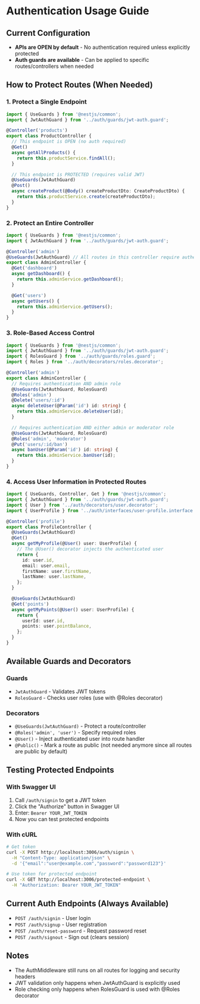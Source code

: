 # Authentication Usage Guide

## Current Configuration
- **APIs are OPEN by default** - No authentication required unless explicitly protected
- **Auth guards are available** - Can be applied to specific routes/controllers when needed

## How to Protect Routes (When Needed)

### 1. Protect a Single Endpoint
```typescript
import { UseGuards } from '@nestjs/common';
import { JwtAuthGuard } from '../auth/guards/jwt-auth.guard';

@Controller('products')
export class ProductController {
  // This endpoint is OPEN (no auth required)
  @Get()
  async getAllProducts() {
    return this.productService.findAll();
  }

  // This endpoint is PROTECTED (requires valid JWT)
  @UseGuards(JwtAuthGuard)
  @Post()
  async createProduct(@Body() createProductDto: CreateProductDto) {
    return this.productService.create(createProductDto);
  }
}
```

### 2. Protect an Entire Controller
```typescript
import { UseGuards } from '@nestjs/common';
import { JwtAuthGuard } from '../auth/guards/jwt-auth.guard';

@Controller('admin')
@UseGuards(JwtAuthGuard) // All routes in this controller require authentication
export class AdminController {
  @Get('dashboard')
  async getDashboard() {
    return this.adminService.getDashboard();
  }

  @Get('users')
  async getUsers() {
    return this.adminService.getUsers();
  }
}
```

### 3. Role-Based Access Control
```typescript
import { UseGuards } from '@nestjs/common';
import { JwtAuthGuard } from '../auth/guards/jwt-auth.guard';
import { RolesGuard } from '../auth/guards/roles.guard';
import { Roles } from '../auth/decorators/roles.decorator';

@Controller('admin')
export class AdminController {
  // Requires authentication AND admin role
  @UseGuards(JwtAuthGuard, RolesGuard)
  @Roles('admin')
  @Delete('users/:id')
  async deleteUser(@Param('id') id: string) {
    return this.adminService.deleteUser(id);
  }

  // Requires authentication AND either admin or moderator role
  @UseGuards(JwtAuthGuard, RolesGuard)
  @Roles('admin', 'moderator')
  @Put('users/:id/ban')
  async banUser(@Param('id') id: string) {
    return this.adminService.banUser(id);
  }
}
```

### 4. Access User Information in Protected Routes
```typescript
import { UseGuards, Controller, Get } from '@nestjs/common';
import { JwtAuthGuard } from '../auth/guards/jwt-auth.guard';
import { User } from '../auth/decorators/user.decorator';
import { UserProfile } from '../auth/interfaces/user-profile.interface';

@Controller('profile')
export class ProfileController {
  @UseGuards(JwtAuthGuard)
  @Get()
  async getMyProfile(@User() user: UserProfile) {
    // The @User() decorator injects the authenticated user
    return {
      id: user.id,
      email: user.email,
      firstName: user.firstName,
      lastName: user.lastName,
    };
  }

  @UseGuards(JwtAuthGuard)
  @Get('points')
  async getMyPoints(@User() user: UserProfile) {
    return {
      userId: user.id,
      points: user.pointBalance,
    };
  }
}
```

## Available Guards and Decorators

### Guards
- `JwtAuthGuard` - Validates JWT tokens
- `RolesGuard` - Checks user roles (use with @Roles decorator)

### Decorators
- `@UseGuards(JwtAuthGuard)` - Protect a route/controller
- `@Roles('admin', 'user')` - Specify required roles
- `@User()` - Inject authenticated user into route handler
- `@Public()` - Mark a route as public (not needed anymore since all routes are public by default)

## Testing Protected Endpoints

### With Swagger UI
1. Call `/auth/signin` to get a JWT token
2. Click the "Authorize" button in Swagger UI
3. Enter: `Bearer YOUR_JWT_TOKEN`
4. Now you can test protected endpoints

### With cURL
```bash
# Get token
curl -X POST http://localhost:3006/auth/signin \
  -H "Content-Type: application/json" \
  -d '{"email":"user@example.com","password":"password123"}'

# Use token for protected endpoint
curl -X GET http://localhost:3006/protected-endpoint \
  -H "Authorization: Bearer YOUR_JWT_TOKEN"
```

## Current Auth Endpoints (Always Available)
- `POST /auth/signin` - User login
- `POST /auth/signup` - User registration  
- `POST /auth/reset-password` - Request password reset
- `POST /auth/signout` - Sign out (clears session)

## Notes
- The AuthMiddleware still runs on all routes for logging and security headers
- JWT validation only happens when JwtAuthGuard is explicitly used
- Role checking only happens when RolesGuard is used with @Roles decorator